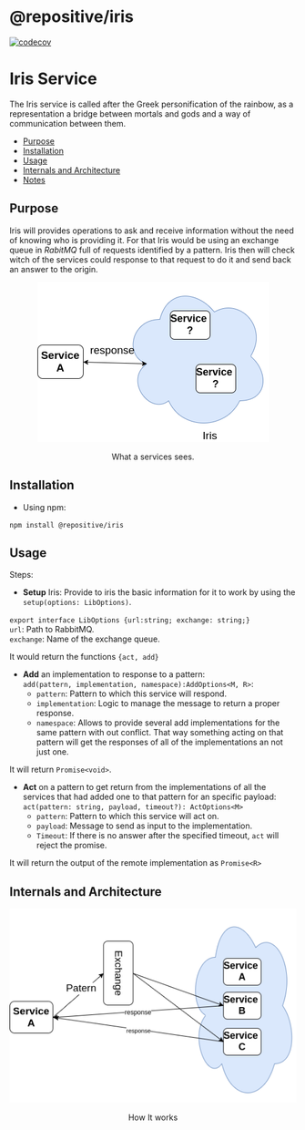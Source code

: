 

# @repositive/iris

[![codecov](https://codecov.io/gh/repositive/iris-js/branch/master/graph/badge.svg)](https://codecov.io/gh/repositive/iris-js)

# Iris Service #

The Iris service is called after the Greek personification of the rainbow, as a representation a bridge between mortals and gods and a way of communication between them.

* [Purpose](#purpose)  
* [Installation](#installation)  
* [Usage](#usage)  
* [Internals and Architecture](#internals-and-architecture)
* [Notes](#notes)  

## Purpose ##

Iris will provides operations to ask and receive information without the need of knowing who is providing it. For that Iris would be using an exchange queue in  _RabitMQ_ full of requests identified by a pattern. Iris then will check witch of the services could response to that request to do it and send back an answer to the origin.




<p align="center">
    <img src="https://github.com/repositive/iris-js/blob/master/docs/imgs/abstractIris.png?raw=true" alt="Abstraction of Iris"/>
    <p align="center">What a services sees.</p>
</p>


## Installation ##

  - Using npm:
  ```
  npm install @repositive/iris
  ```


## Usage ##

Steps:

- **Setup** Iris: Provide to iris the basic information for it to work by using the `setup(options: LibOptions)`.  

`export interface LibOptions {url:string; exchange: string;}`  
`url`: Path to RabbitMQ.  
`exchange`: Name of the exchange queue.  

It would return the functions `{act, add}`

- **Add** an implementation to response to a pattern:  
`add(pattern, implementation, namespace):AddOptions<M, R>`:  
  - `pattern`: Pattern to which this service will respond.  
  - `implementation`: Logic to manage the message to return a proper response.
  - `namespace`: Allows to provide several add implementations for the same pattern with out conflict. That way something acting on that pattern will get the responses of all of the implementations an not just one.  

It will return  `Promise<void>`.

- **Act** on a pattern to get return from the implementations of all the services that had added one to that pattern for an specific payload:  
`act(pattern: string, payload, timeout?): ActOptions<M> `  
  - `pattern`: Pattern to which this service will act on.    
  - `payload`: Message to send as input to the implementation.
  - `Timeout`: If there is no answer after the specified timeout, `act` will reject the promise.  

It will return the output of the remote implementation as `Promise<R>`


## Internals and Architecture ##



<p align="center">
    <img src="https://github.com/repositive/iris-js/blob/master/docs/imgs/Iris.png?raw=true" alt="Iris arq"/>
    <p align="center">How It works</p>
</p>

